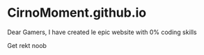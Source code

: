 # CirnoMoment.github.io
Dear Gamers, I have created le epic website with 0% coding skills

Get rekt noob

